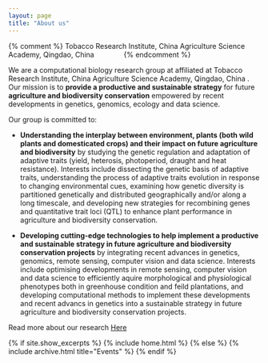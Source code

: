 ```yaml
---
layout: page
title: "About us"
---
```

{% comment %} 
    Tobacco Research Institute, China Agriculture Science Academy, Qingdao, China
    &nbsp;&nbsp;&nbsp;&nbsp;&nbsp;&nbsp; &nbsp;&nbsp;&nbsp;&nbsp;&nbsp;&nbsp;
{% endcomment %}

We are a computational biology research group at affiliated at Tobacco Research Institute, China Agriculture Science Academy, Qingdao, China . Our mission is to <b> provide a productive and sustainable strategy</b> for future <b>agriculture and biodiversity conservation</b> empowered by recent developments in genetics, genomics, ecology and data science.

Our group is committed to:

* <b>Understanding the interplay between environment, plants (both wild plants and domesticated crops) and their impact on future agriculture and biodiversity</b> by studying the genetic regulation and adaptation of adaptive traits (yield, heterosis, photoperiod, draught and heat resistance). Interests include dissecting the genetic basis of adaptive traits, understanding the process of adaptive traits evolution in response to changing environmental cues, examining how genetic diversity is partitioned genetically and distributed geographically and/or along a long timescale, and developing new strategies for recombining genes and quantitative trait loci (QTL) to enhance plant performance in agriculture and biodiversity conservation.

* <b>Developing cutting-edge technologies to help implement a productive and sustainable strategy in future agriculture and biodiversity conservation projects</b> by integrating recent advances in genetics, genomics, remote sensing, computer vision and data science. Interests include optimising developments in remote sensing, computer vision and data science to efficiently aquire morphological and physiological phenotypes both in greenhouse condition and feild plantations, and developing computational methods to implement these developments and recent advancs in genetics into a sustainable strategy in future agriculture and biodiversity conservation projects.

Read more about our research [Here](https://yanjunzan.github.io/Philosophy/)

{% if site.show_excerpts %}
  {% include home.html %}
{% else %}
  {% include archive.html title="Events" %}
{% endif %}
